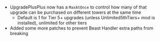 - UpgradePlusPlus now has a `MaxAtOnce` to control how many of that upgrade can be purchased on different towers at the same time
  - Default is 1 for Tier 5+ upgrades (unless Unlimited5thTiers+ mod is installed), unlimited for other tiers
- Added some more patches to prevent Beast Handler extra paths from breaking
